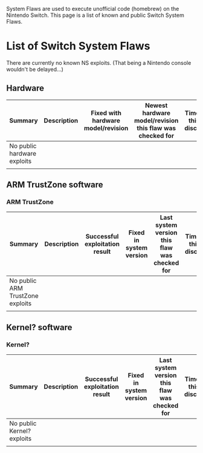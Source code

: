 System Flaws are used to execute unofficial code (homebrew) on the
Nintendo Switch. This page is a list of known and public Switch System
Flaws.

# List of Switch System Flaws

There are currently no known NS exploits. (That being a Nintendo console
wouldn't be
delayed...)

## Hardware

| Summary                     | Description | Fixed with hardware model/revision | Newest hardware model/revision this flaw was checked for | Timeframe this was discovered | Discovered by |
| --------------------------- | ----------- | ---------------------------------- | -------------------------------------------------------- | ----------------------------- | ------------- |
| No public hardware exploits |             |                                    |                                                          |                               |               |
|                             |             |                                    |                                                          |                               |               |

## ARM TrustZone software

### ARM TrustZone

| Summary                          | Description | Successful exploitation result | Fixed in system version | Last system version this flaw was checked for | Timeframe this was discovered | Public disclosure timeframe | Discovered by |
| -------------------------------- | ----------- | ------------------------------ | ----------------------- | --------------------------------------------- | ----------------------------- | --------------------------- | ------------- |
| No public ARM TrustZone exploits |             |                                |                         |                                               |                               |                             |               |
|                                  |             |                                |                         |                                               |                               |                             |               |

## Kernel? software

### Kernel?

| Summary                    | Description | Successful exploitation result | Fixed in system version | Last system version this flaw was checked for | Timeframe this was discovered | Public disclosure timeframe | Discovered by |
| -------------------------- | ----------- | ------------------------------ | ----------------------- | --------------------------------------------- | ----------------------------- | --------------------------- | ------------- |
| No public Kernel? exploits |             |                                |                         |                                               |                               |                             |               |
|                            |             |                                |                         |                                               |                               |                             |               |
